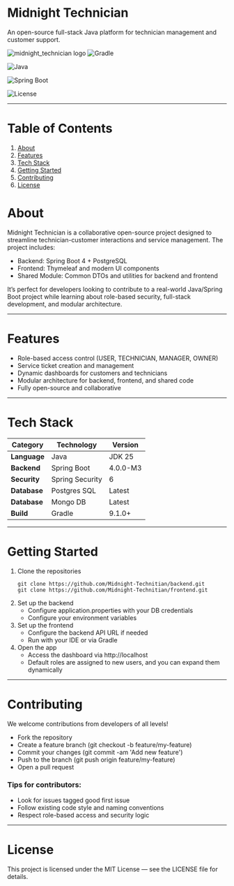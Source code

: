 # Midnight Technician
An open-source full-stack Java platform for technician management and customer support.

![midnight_technician logo](https://img.shields.io/badge/Mitnight%20Tecnician-Open%20Source-purple?style=for-the-badge&logo=java)
![Gradle](https://img.shields.io/badge/Gradle-9.1.0+-green?style=for-the-badge&logo=gradle)

![Java](https://img.shields.io/badge/Java-25-orange?style=flat-square&logo=openjdk)

![Spring Boot](https://img.shields.io/badge/Spring%20Boot-4.0.0--M3-brightgreen?style=flat-square&logo=spring)

![License](https://img.shields.io/badge/License-MIT-yellow?style=flat-square)

---
# Table of Contents
1. [About](#about)
2. [Features](#features)
3. [Tech Stack](#tech-stack)
4. [Getting Started](#getting-started)
5. [Contributing](#contributing)
6. [License](#license)

# About
Midnight Technician is a collaborative open-source project designed to streamline technician-customer interactions and service management. The project includes:
- Backend: Spring Boot 4 + PostgreSQL
- Frontend: Thymeleaf and modern UI components
- Shared Module: Common DTOs and utilities for backend and frontend

It’s perfect for developers looking to contribute to a real-world Java/Spring Boot project while learning about role-based security, full-stack development, and modular architecture.

---
# Features
- Role-based access control (USER, TECHNICIAN, MANAGER, OWNER)
- Service ticket creation and management
- Dynamic dashboards for customers and technicians
- Modular architecture for backend, frontend, and shared code
- Fully open-source and collaborative
---
# Tech Stack

| Category      | Technology      | Version  |
|---------------|-----------------|----------|
| **Language**  | Java            | JDK 25   |
| **Backend**   | Spring Boot     | 4.0.0-M3 |
| **Security**  | Spring Security | 6        |
| **Database**  | Postgres SQL    | Latest   |
| **Database**  | Mongo DB        | Latest   |
| **Build**     | Gradle          | 9.1.0+   |

---
# Getting Started
1. Clone the repositories
    ```shell
    git clone https://github.com/Midnight-Technitian/backend.git
    git clone https://github.com/Midnight-Technitian/frontend.git
    ```
2. Set up the backend
   - Configure application.properties with your DB credentials
   - Configure your environment variables
3. Set up the frontend
   - Configure the backend API URL if needed
   - Run with your IDE or via Gradle
4. Open the app
   - Access the dashboard via http://localhost
   - Default roles are assigned to new users, and you can expand them dynamically
---
# Contributing
We welcome contributions from developers of all levels!
- Fork the repository
- Create a feature branch (git checkout -b feature/my-feature)
- Commit your changes (git commit -am 'Add new feature')
- Push to the branch (git push origin feature/my-feature)
- Open a pull request
### Tips for contributors:
- Look for issues tagged good first issue
- Follow existing code style and naming conventions
- Respect role-based access and security logic
---
# License
This project is licensed under the MIT License — see the LICENSE
file for details.